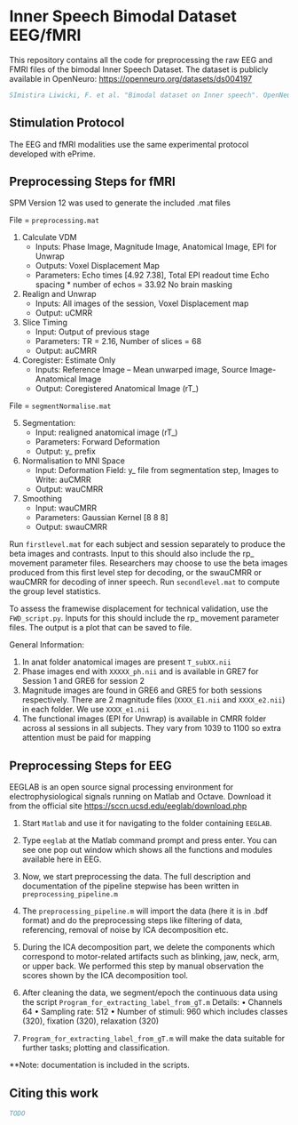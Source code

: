 # Inner Speech Bimodal Dataset EEG/fMRI
This repository contains all the code for preprocessing the raw EEG and FMRI files of the bimodal Inner Speech Dataset.
The dataset is publicly available in OpenNeuro: https://openneuro.org/datasets/ds004197
```bibtex
SImistira Liwicki, F. et al. "Bimodal dataset on Inner speech". OpenNeuro https://doi:10.18112/openneuro.ds004197.v1.0.2 (2022)
```

## Stimulation Protocol
The EEG and fMRI modalities use the same experimental protocol developed with ePrime.

## Preprocessing Steps for fMRI
SPM Version 12 was used to generate the included .mat files

File = `preprocessing.mat`
1.	Calculate VDM 
     - Inputs: Phase Image, Magnitude Image, Anatomical Image, EPI for Unwrap
     - Outputs: Voxel Displacement Map
     - Parameters: Echo times [4.92 7.38], Total EPI readout time 
Echo spacing * number of echos = 33.92
No brain masking
2.	Realign and Unwrap
     - Inputs: All images of the session, Voxel Displacement map
     - Output: uCMRR
3.	Slice Timing
     - Input: Output of previous stage
     - Parameters: TR = 2.16, Number of slices = 68
      - Output: auCMRR
4.	Coregister: Estimate Only
     - Inputs: Reference Image – Mean unwarped image, Source Image- Anatomical Image
     - Output: Coregistered Anatomical Image (rT_)
     
File = `segmentNormalise.mat`

5.  Segmentation:
     - Input: realigned anatomical image (rT_)
     - Parameters: Forward Deformation
     - Output: y_ prefix
6.  Normalisation to MNI Space
     - Input: Deformation Field: y_ file from segmentation step, Images to Write: auCMRR
     - Output: wauCMRR
7.	Smoothing
     - Input: wauCMRR
     - Parameters: Gaussian Kernel [8 8 8]
     - Output: swauCMRR
     
Run `firstlevel.mat` for each subject and session separately to produce the beta images and contrasts. Input to this should also include the rp_ movement parameter files. Researchers may choose to use the beta images produced from this first level step for decoding, or the swauCMRR or wauCMRR for decoding of inner speech.
Run `secondlevel.mat` to compute the group level statistics.


To assess the framewise displacement for technical validation, use the `FWD_script.py`. Inputs for this should include the rp_ movement parameter files. The output is a plot that can be saved to file.


General Information:
1.  In anat folder anatomical images are present `T_subXX.nii`
2. Phase images end with `XXXXX_ph.nii` and is available in GRE7 for Session 1 and GRE6 for session 2
3. Magnitude images are found in GRE6 and GRE5 for both sessions respectively. There are 2 magnitude files (`XXXX_E1.nii` and `XXXX_e2.nii`) in each folder. We use `XXXX_e1.nii`
4. The functional images (EPI for Unwrap) is available in CMRR folder across al sessions in all subjects.
They vary from 1039 to 1100 so extra attention must be paid for mapping

## Preprocessing Steps for EEG

EEGLAB is an open source signal processing environment for electrophysiological signals running on Matlab and Octave. Download it from the official site https://sccn.ucsd.edu/eeglab/download.php

1. Start `Matlab` and use it for navigating to the folder containing `EEGLAB`.

2. Type `eeglab` at the Matlab command prompt and press enter. You can see one pop out window which shows all the functions and modules available here in EEG.

3. Now, we start preprocessing the data. The full description and documentation of the pipeline stepwise has been written in `preprocessing_pipeline.m`

4. The `preprocessing_pipeline.m` will import the data (here it is in .bdf format) and do the preprocessing steps like filtering of data, referencing, removal of noise by ICA decomposition etc.

5. During the ICA decomposition part, we delete the components which correspond to motor-related artifacts such as blinking, jaw, neck, arm, or upper back. We performed this step by manual observation the scores shown by the ICA decomposition tool. 

6. After cleaning the data, we segment/epoch the continuous data using the script `Program_for_extracting_label_from_gT.m`
Details:
•	Channels 64
•	Sampling rate: 512
•	Number of stimuli: 960 which includes classes (320), fixation (320), relaxation (320)

6. `Program_for_extracting_label_from_gT.m` will make the data suitable for further tasks; plotting and classification.

**Note: documentation is included in the scripts.

## Citing this work
```bibtex
TODO
```
